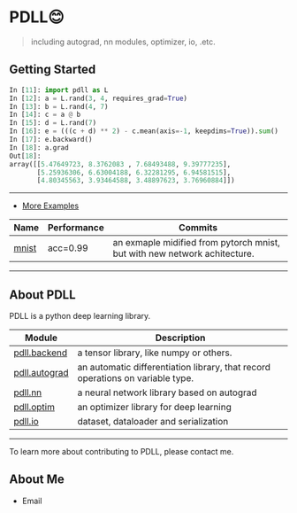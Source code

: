 # PDLL😊
> including autograd, nn modules, optimizer, io, .etc.


## Getting Started

```python
In [11]: import pdll as L
In [12]: a = L.rand(3, 4, requires_grad=True)
In [13]: b = L.rand(4, 7)
In [14]: c = a @ b
In [15]: d = L.rand(7)
In [16]: e = (((c + d) ** 2) - c.mean(axis=-1, keepdims=True)).sum()
In [17]: e.backward()
In [18]: a.grad
Out[18]: 
array([[5.47649723, 8.3762083 , 7.68493488, 9.39777235],
       [5.25936306, 6.63004188, 6.32281295, 6.94581515],
       [4.80345563, 3.93464588, 3.48897623, 3.76960884]])
```
--- 
- [More Examples](./examples/)

Name | Performance | Commits 
---|---|---
[mnist](./examples/mnist.py) | acc=0.99 | an exmaple midified from pytorch mnist, but with new network achitecture.
---

## About PDLL

PDLL is a python deep learning library.

Module | Description
---|---
[pdll.backend]() | a tensor library, like numpy or others.
[pdll.autograd]() | an automatic differentiation library, that record operations on variable type. 
[pdll.nn]() | a neural network library based on autograd
[pdll.optim]() | an optimizer library for deep learning
[pdll.io]() | dataset, dataloader and serialization

---
To learn more about contributing to PDLL, please contact me.

## About Me
 - Email